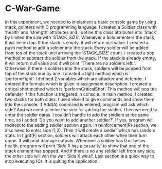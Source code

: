 # C-War-Game
In this experiment, we needed to implement a basic console game by using stack, pointers with C programming language. 
I created a Soldier class with ‘health’ and ‘strength’ attributes and I define this class attributes into ‘Stack’ by limited the size with ‘STACK_SIZE’. Whenever a Soldier enters the stack, it will be on top. If the stack is empty, it will return null value. 
I created a push method to add a soldier into the stack. Every soldier will be added from top of the stack until arriving the ‘STACK_SIZE’ count. 
I created a pop method to subtract the soldier from the stack. If the stack is already empty, it will return null value and it will print “There are no soldiers left.”. Otherwise, if there is soldiers into the stack, soldiers will be popped from top of the stack one by one.
I created a fight method which is ‘performFight’. I defined 2 variables which are attacker and defender. I entered the formula which is given in assignment description.
I created a critical shot method which is ‘performCriticalShot’. This method will pop the defender if this function is triggered in console.
In main method, I created two stacks for both sides. I used else-if to give commands and show them into the console. If Add(A) command is entered, program will ask which side? And we need to enter the side for adding the soldier. Then we need to enter the soldier datas. I couldn’t handle to add the soldiers at the same time, so I added ‘Do you want to add another soldier?’. If yes, program will redirect to the adding soldier section again. 
In reinforcement(R) section, we also need to enter side (1,2). Then it will create a soldier which has random stats. 
In fight(F) section, soldiers will attack each other when their turn come. It will print damage outputs. Whenever a soldier has 0 or below health, program will print ‘Side X has a casualty’ to show that one of the stack element has popped. And if there is no any soldier left from any side, the other side will win the war ‘Side X wins!’.
Last section is a quick way to stop executing (Q). It is quiting the application.
